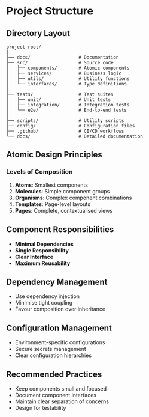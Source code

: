 # Project Structure

## Directory Layout
```
project-root/
│
├── docs/                  # Documentation
├── src/                   # Source code
│   ├── components/        # Atomic components
│   ├── services/          # Business logic
│   ├── utils/             # Utility functions
│   └── interfaces/        # Type definitions
│
├── tests/                 # Test suites
│   ├── unit/              # Unit tests
│   ├── integration/       # Integration tests
│   └── e2e/               # End-to-end tests
│
├── scripts/               # Utility scripts
├── config/                # Configuration files
├── .github/               # CI/CD workflows
└── docs/                  # Detailed documentation
```

## Atomic Design Principles
### Levels of Composition
1. **Atoms**: Smallest components
2. **Molecules**: Simple component groups
3. **Organisms**: Complex component combinations
4. **Templates**: Page-level layouts
5. **Pages**: Complete, contextualised views

## Component Responsibilities
- **Minimal Dependencies**
- **Single Responsibility**
- **Clear Interface**
- **Maximum Reusability**

## Dependency Management
- Use dependency injection
- Minimise tight coupling
- Favour composition over inheritance

## Configuration Management
- Environment-specific configurations
- Secure secrets management
- Clear configuration hierarchies

## Recommended Practices
- Keep components small and focused
- Document component interfaces
- Maintain clear separation of concerns
- Design for testability
